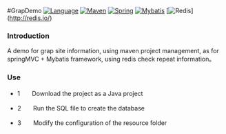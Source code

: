 #GrapDemo
[![Language](https://img.shields.io/badge/Language-java-blue.svg)](http://www.oracle.com/technetwork/java/javase/downloads/jdk8-downloads-2133151.html)
[![Maven](https://img.shields.io/badge/Maven-4.0.0-red.svg)](http://maven.apache.org/)
[![Spring](https://img.shields.io/badge/Spring-4.1.4-yellowgreen.svg)](http://spring.io/)
[![Mybatis](https://img.shields.io/badge/Mybatis-3.3.1-yellow.svg)](http://www.mybatis.org/)
[![Redis](https://img.shields.io/badge/Redis-2.7.2-ff69b4.svg)]
(http://redis.io/)


### Introduction
A demo for grap site information, using maven project management, as for springMVC + Mybatis framework, using redis check repeat information。

### Use
 * 1　　Download the project as a Java project

 * 2　　Run the SQL file to create the database

 * 3　　Modify the configuration of the resource folder 